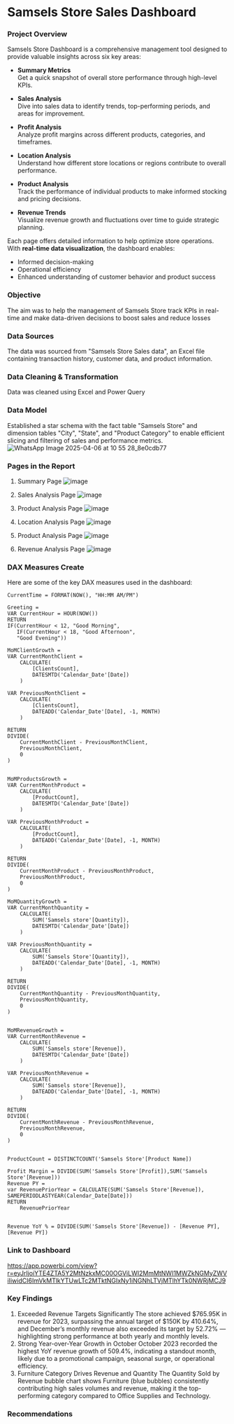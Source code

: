 # Samsels Store Sales Dashboard

### Project Overview 
Samsels Store Dashboard is a comprehensive management tool designed to provide valuable insights across six key areas:

- **Summary Metrics**  
  Get a quick snapshot of overall store performance through high-level KPIs.

- **Sales Analysis**  
  Dive into sales data to identify trends, top-performing periods, and areas for improvement.

- **Profit Analysis**  
  Analyze profit margins across different products, categories, and timeframes.

- **Location Analysis**  
  Understand how different store locations or regions contribute to overall performance.

- **Product Analysis**  
  Track the performance of individual products to make informed stocking and pricing decisions.

- **Revenue Trends**  
  Visualize revenue growth and fluctuations over time to guide strategic planning.

Each page offers detailed information to help optimize store operations. With **real-time data visualization**, the dashboard enables:

- Informed decision-making  
- Operational efficiency  
- Enhanced understanding of customer behavior and product success

### Objective
The aim was to help the management of Samsels Store track KPIs in real-time and make data-driven decisions to boost sales and reduce losses

### Data Sources
The data was sourced from "Samsels Store Sales data", an Excel file containing transaction history, customer data, and product information.

### Data Cleaning & Transformation
Data was cleaned using Excel and Power Query

### Data Model
Established a star schema with the fact table "Samsels Store" and dimension tables "City", "State", and "Product Category" to enable efficient slicing and filtering of sales and performance metrics.
![WhatsApp Image 2025-04-06 at 10 55 28_8e0cdb77](https://github.com/user-attachments/assets/48408312-0c45-44d9-8337-a9c8d13a04e8)

### Pages in the Report
1. Summary Page
![image](https://github.com/user-attachments/assets/61ea13be-ef23-43ae-a261-37a3e593e053)

2. Sales Analysis Page
![image](https://github.com/user-attachments/assets/ae5916b1-e17b-498e-8434-36cfbe7a1372)

3. Product Analysis Page
![image](https://github.com/user-attachments/assets/ed377f6a-91e9-4304-9207-9fb1a12ca446)

4. Location Analysis Page
![image](https://github.com/user-attachments/assets/6e70c924-a9b1-4200-8fe1-36a686ae51cd)

5. Product Analysis Page
![image](https://github.com/user-attachments/assets/ff67fc85-7f09-4310-af11-bbdaaeb427a3)

6. Revenue Analysis Page
![image](https://github.com/user-attachments/assets/3579ad7b-338e-4d7d-b451-85394b2e6e1e)

### DAX Measures Create
Here are some of the key DAX measures used in the dashboard:
```DAX 
CurrentTime = FORMAT(NOW(), "HH:MM AM/PM")

Greeting = 
VAR CurrentHour = HOUR(NOW())
RETURN 
IF(CurrentHour < 12, "Good Morning",
   IF(CurrentHour < 18, "Good Afternoon", 
   "Good Evening"))

MoMClientGrowth = 
VAR CurrentMonthClient = 
    CALCULATE(
        [ClientsCount],
        DATESMTD('Calendar_Date'[Date])
    )

VAR PreviousMonthClient = 
    CALCULATE(
        [ClientsCount],
        DATEADD('Calendar_Date'[Date], -1, MONTH)
    )

RETURN 
DIVIDE(
    CurrentMonthClient - PreviousMonthClient,
    PreviousMonthClient,
    0
)


MoMProductsGrowth = 
VAR CurrentMonthProduct = 
    CALCULATE(
        [ProductCount],
        DATESMTD('Calendar_Date'[Date])
    )

VAR PreviousMonthProduct = 
    CALCULATE(
        [ProductCount],
        DATEADD('Calendar_Date'[Date], -1, MONTH)
    )

RETURN 
DIVIDE(
    CurrentMonthProduct - PreviousMonthProduct,
    PreviousMonthProduct,
    0
)

MoMQuantityGrowth = 
VAR CurrentMonthQuantity = 
    CALCULATE(
        SUM('Samsels store'[Quantity]),
        DATESMTD('Calendar_Date'[Date])
    )

VAR PreviousMonthQuantity = 
    CALCULATE(
        SUM('Samsels Store'[Quantity]),
        DATEADD('Calendar_Date'[Date], -1, MONTH)
    )

RETURN 
DIVIDE(
    CurrentMonthQuantity - PreviousMonthQuantity,
    PreviousMonthQuantity,
    0
)


MoMRevenueGrowth = 
VAR CurrentMonthRevenue = 
    CALCULATE(
        SUM('Samsels store'[Revenue]),
        DATESMTD('Calendar_Date'[Date])
    )

VAR PreviousMonthRevenue = 
    CALCULATE(
        SUM('Samsels store'[Revenue]),
        DATEADD('Calendar_Date'[Date], -1, MONTH)
    )

RETURN 
DIVIDE(
    CurrentMonthRevenue - PreviousMonthRevenue,
    PreviousMonthRevenue,
    0
)


ProductCount = DISTINCTCOUNT('Samsels Store'[Product Name])

Profit Margin = DIVIDE(SUM('Samsels Store'[Profit]),SUM('Samsels Store'[Revenue]))
Revenue PY = 
var RevenuePriorYear = CALCULATE(SUM('Samsels Store'[Revenue]), SAMEPERIODLASTYEAR(Calendar_Date[Date]))
RETURN
    RevenuePriorYear


Revenue YoY % = DIVIDE(SUM('Samsels Store'[Revenue]) - [Revenue PY],[Revenue PY]) 
```
### Link to Dashboard
https://app.powerbi.com/view?r=eyJrIjoiYTE4ZTA5Y2MtNzkxMC00OGViLWI2MmMtNWI1MWZkNGMyZWViIiwidCI6ImVkMTlkYTUwLTc2MTktNGIxNy1iNGNhLTVjMTlhYTk0NWRjMCJ9 

### Key Findings
1. Exceeded Revenue Targets Significantly
The store achieved $765.95K in revenue for 2023, surpassing the annual target of $150K by 410.64%, and December’s monthly revenue also exceeded its target by 52.72% — highlighting strong performance at both yearly and monthly levels.
2. Strong Year-over-Year Growth in October
October 2023 recorded the highest YoY revenue growth of 509.4%, indicating a standout month, likely due to a promotional campaign, seasonal surge, or operational efficiency.
3. Furniture Category Drives Revenue and Quantity
The Quantity Sold by Revenue bubble chart shows Furniture (blue bubbles) consistently contributing high sales volumes and revenue, making it the top-performing category compared to Office Supplies and Technology.

### Recommendations

